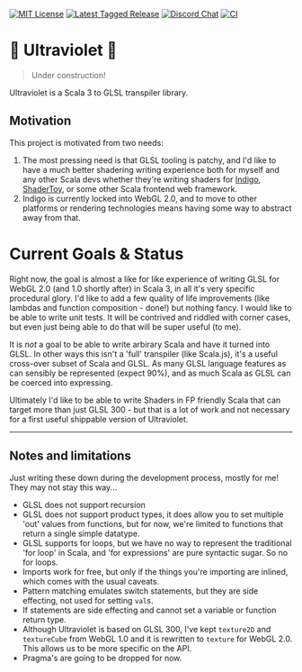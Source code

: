 [![MIT License](https://img.shields.io/github/license/PurpleKingdomGames/ultraviolet?color=indigo)](https://github.com/tterb/atomic-design-ui/blob/master/LICENSEs)
[![Latest Tagged Release](https://img.shields.io/badge/dynamic/json?color=purple&label=latest%20release&query=%24%5B0%5D.name&url=https%3A%2F%2Fapi.github.com%2Frepos%2FPurpleKingdomGames%2Fultraviolet%2Ftags)](https://github.com/PurpleKingdomGames/ultraviolet/releases)
[![Discord Chat](https://img.shields.io/discord/716435281208672356?color=blue&label=discord)](https://discord.gg/b5CD47g)
[![CI](https://github.com/PurpleKingdomGames/ultraviolet/actions/workflows/ci.yml/badge.svg)](https://github.com/PurpleKingdomGames/ultraviolet/actions/workflows/ci.yml)

# 🚧 Ultraviolet 🚧

> Under construction!

Ultraviolet is a Scala 3 to GLSL transpiler library.

## Motivation

This project is motivated from two needs:

1. The most pressing need is that GLSL tooling is patchy, and I'd like to have a much better shadering writing experience both for myself and any other Scala devs whether they're writing shaders for [Indigo](https://indigoengine.io/), [ShaderToy](https://www.shadertoy.com/), or some other Scala frontend web framework.
2. Indigo is currently locked into WebGL 2.0, and to move to other platforms or rendering technologies means having some way to abstract away from that. 

# Current Goals & Status

Right now, the goal is almost a like for like experience of writing GLSL for WebGL 2.0 (and 1.0 shortly after) in Scala 3, in all it's very specific procedural glory. I'd like to add a few quality of life improvements (like lambdas and function composition - done!) but nothing fancy. I would like to be able to write unit tests. It will be contrived and riddled with corner cases, but even just being able to do that will be super useful (to me).

It is _not_ a goal to be able to write arbirary Scala and have it turned into GLSL. In other ways this isn't a 'full' transpiler (like Scala.js), it's a useful cross-over subset of Scala and GLSL. As many GLSL language features as can sensibly be represented (expect 90%), and as much Scala as GLSL can be coerced into expressing.

Ultimately I'd like to be able to write Shaders in FP friendly Scala that can target more than just GLSL 300 - but that is a lot of work and not necessary for a first useful shippable version of Ultraviolet.

---

## Notes and limitations

Just writing these down during the development process, mostly for me! They may not stay this way...

- GLSL does not support recursion
- GLSL does not support product types, it does allow you to set multiple 'out' values from functions, but for now, we're limited to functions that return a single simple datatype.
- GLSL supports for loops, but we have no way to represent the traditional 'for loop' in Scala, and 'for expressions' are pure syntactic sugar. So no for loops.
- Imports work for free, but only if the things you're importing are inlined, which comes with the usual caveats.
- Pattern matching emulates switch statements, but they are side effecting, not used for setting `val`s.
- If statements are side effecting and cannot set a variable or function return type.
- Although Ultraviolet is based on GLSL 300, I've kept `texture2D` and `textureCube` from WebGL 1.0 and it is rewritten to `texture` for WebGL 2.0. This allows us to be more specific on the API.
- Pragma's are going to be dropped for now.
